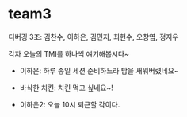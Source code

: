 # team3

디버깅 3조: 김찬수, 이하은, 김민지, 최현수, 오창엽, 정지우

각자 오늘의 TMI를 하나씩 얘기해봅시다~

- 이하은: 하루 종일 세션 준비하느라 밤을 새워버렸네요~

- 바삭한 치킨: 치킨 먹고 싶네요~!
- 이하은2: 오늘 10시 퇴근할 각이다.
